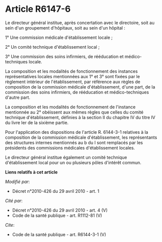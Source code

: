 # Article R6147-6

Le directeur général institue, après concertation avec le directoire, soit au sein d'un groupement d'hôpitaux, soit au sein
d'un hôpital : 

1° Une commission médicale d'établissement locale ; 

2° Un comité technique d'établissement local ; 

3° Une commission des soins infirmiers, de rééducation et médico-techniques locale. 

La composition et les modalités de fonctionnement des instances représentatives locales mentionnées aux 1° et 3° sont fixées
par le règlement intérieur de l'établissement, par référence aux règles de composition de la commission médicale
d'établissement, d'une part, de la commission des soins infirmiers, de rééducation et médico-techniques d'autre part. 

La composition et les modalités de fonctionnement de l'instance mentionnée au 2° obéissent aux mêmes règles que celles du
comité technique d'établissement, définies à la section II du chapitre IV du titre IV du livre Ier de la sixième partie. 

Pour l'application des dispositions de l'article R. 6144-3-1 relatives à la composition de la commission médicale
d'établissement, les représentants des structures internes mentionnés au b du I sont remplacés par les présidents des
commissions médicales d'établissement locales. 

Le directeur général institue également un comité technique d'établissement local pour un ou plusieurs pôles d'intérêt
commun.

**Liens relatifs à cet article**

_Modifié par_:

  - Décret n°2010-426 du 29 avril 2010 - art. 1

_Cité par_:

  - Décret n°2010-426 du 29 avril 2010 - art. 4 (V)
  - Code de la santé publique - art. R1112-81 (V)

_Cite_:

  - Code de la santé publique - art. R6144-3-1 (V)
